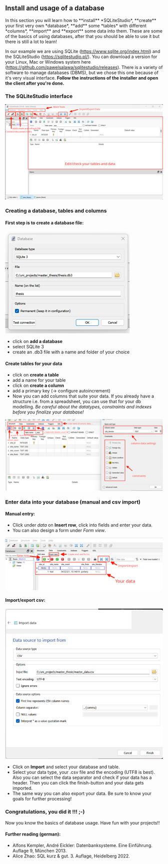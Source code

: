 ## Install and usage of a database
<section>
In this section you will learn how to **install** *SQLiteStudio*, **create** your first very own *database*, **add** some *tables* with different *columns*, **import** and **export** some data into them. These are some of the basics of using databases, after that you should be able to use it but there is still a lot to learn!

In our example we are using SQLite (https://www.sqlite.org/index.html) and the SQLiteStudio (https://sqlitestudio.pl/). You can download a version for your Linux, Mac or Windows system here (https://github.com/pawelsalawa/sqlitestudio/releases). There is a variety of software to manage databases (DBMS), but we chose this one because of it's very visual interface.
**Follow the instructions of the installer and open the client after you're done.**

### The SQLiteStudio interface
![Alt text](database-tutorial/db_images/ssdb_01.jpg)

</section>

### Creating a database, tables and columns
<section>

#### First step is to create a database file:

![Alt text](database-tutorial/db_images/ssdb_02.png) <!-- width="250px" align="right" -->

* click on **add a database**
* select SQLite 3
* create an .db3 file with a name and folder of your choice

#### Create tables for your data

* click on **create a table**
* add a name for your table
* click on **create a column**
* add a primary key (-> configure autoincrement)
* Now you can add columns that suite your data. If you already have a structure i.e. from a spreadsheet, you can use that for your db modelling. *Be careful about the datatypes, constraints and indexes before you finalize your database!*

![Alt text](database-tutorial/db_images/ssdb_03.png)

</section>

### Enter data into your database (manual and csv import)
<section>

#### Manual entry:

* Click under *data* on **Insert row**, click into fields and enter your data.
* You can also design a form under *Form view*.

![Alt text](database-tutorial/db_images/ssdb_04.png) <!-- width="700px" -->

#### Import/export csv:

![Alt text](database-tutorial/db_images/ssdb_05.png) <!-- width="300px" align="right" -->

* Click on **Import** and select your database and table.
* Select your data type, your .csv file and the encoding (UTF8 is best). Also you can select the data separator and check if your data has a header. Then you can click the finish-button and your data gets imported.
* The same way you can also export your data. Be sure to know your goals for further processing!

### Congratulations, you did it !!! ;-)
Now you know the basics of database usage. Have fun with your projects!!

#### Further reading (german):

* Alfons Kempler, André Eickler: Datenbanksysteme. Eine Einführung. Auflage 9, München 2013.
* Alice Zhao: SQL kurz & gut. 3. Auflage, Heidelberg 2022.

</section>